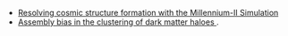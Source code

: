 * [Resolving cosmic structure formation with the Millennium-II Simulation](http://adsabs.harvard.edu/abs/2009MNRAS.398.1150B)  
* [Assembly bias in the clustering of dark matter haloes ](https://academic.oup.com/mnrasl/article/377/1/L5/1209963) . 
